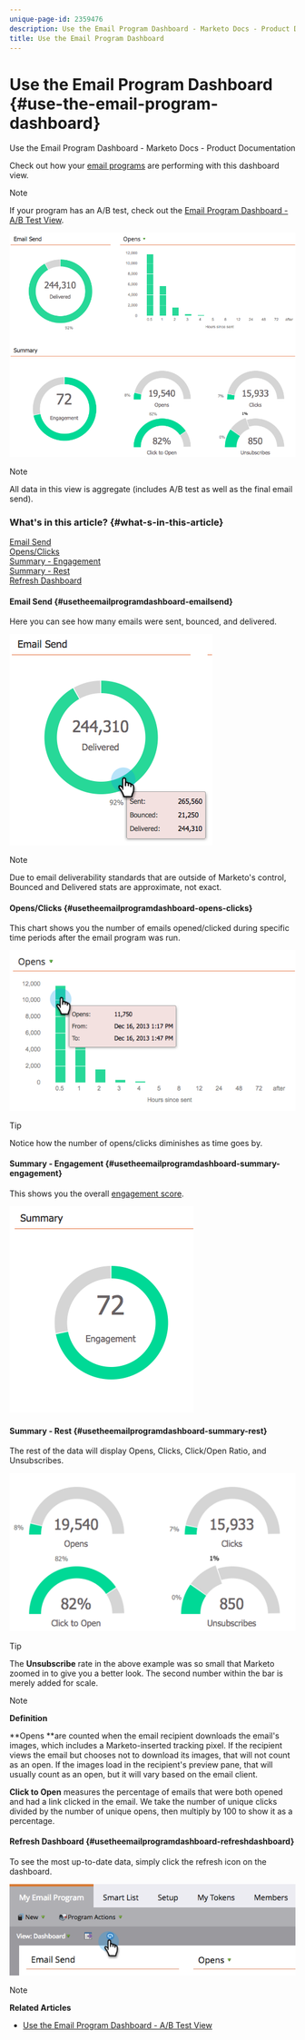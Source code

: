 ```yaml
---
unique-page-id: 2359476
description: Use the Email Program Dashboard - Marketo Docs - Product Documentation
title: Use the Email Program Dashboard
---
```


# Use the Email Program Dashboard {#use-the-email-program-dashboard}

Use the Email Program Dashboard - Marketo Docs - Product Documentation

Check out how your [email programs](../../../../../welcome-to-marketo-docs/product-docs/email-marketing/email-programs.md) are performing with this dashboard view.

>[!NOTE]
>
>If your program has an A/B test, check out the [Email Program Dashboard - A/B Test View](../../../../../welcome-to-marketo-docs/product-docs/email-marketing/email-programs/email-program-actions/email-test---a/b-test/use-the-email-program-dashboard-a-b-test-view.md).

![](assets/image2014-9-12-14-3a12-3a56.png)

>[!NOTE]
>
>All data in this view is aggregate (includes A/B test as well as the final email send).

### What's in this article? {#what-s-in-this-article}

[Email Send](#usetheemailprogramdashboard-emailsend)  
[Opens/Clicks](#usetheemailprogramdashboard-opens-clicks)  
[Summary - Engagement](#usetheemailprogramdashboard-summary-engagement)  
[Summary - Rest](#usetheemailprogramdashboard-summary-rest)  
[Refresh Dashboard](#usetheemailprogramdashboard-refreshdashboard)

#### Email Send {#usetheemailprogramdashboard-emailsend}

Here you can see how many emails were sent, bounced, and delivered.

![](assets/image2014-9-12-14-3a13-3a3.png)

>[!NOTE]
>
>Due to email deliverability standards that are outside of Marketo's control, Bounced and Delivered stats are approximate, not exact.

#### Opens/Clicks {#usetheemailprogramdashboard-opens-clicks}

This chart shows you the number of emails opened/clicked during specific time periods after the email program was run.

![](assets/image2014-9-12-14-3a13-3a7.png)

>[!TIP]
>
>Notice how the number of opens/clicks diminishes as time goes by.

#### Summary - Engagement {#usetheemailprogramdashboard-summary-engagement}

This shows you the overall [engagement score](../../../../../welcome-to-marketo-docs/product-docs/email-marketing/drip-nurturing/reports-and-notifications/understanding-the-engagement-score.md).

![](assets/image2014-9-12-14-3a13-3a11.png)

#### Summary - Rest {#usetheemailprogramdashboard-summary-rest}

The rest of the data will display Opens, Clicks, Click/Open Ratio, and Unsubscribes.

![](assets/image2014-9-12-14-3a13-3a15.png)

>[!TIP]
>
>The **Unsubscribe** rate in the above example was so small that Marketo zoomed in to give you a better look. The second number within the bar is merely added for scale.

>[!NOTE]
>
>**Definition**
>
>**Opens **are counted when the email recipient downloads the email's images, which includes a Marketo-inserted tracking pixel. If the recipient views the email but chooses not to download its images, that will not count as an open. If the images load in the recipient's preview pane, that will usually count as an open, but it will vary based on the email client.
>
>**Click to Open** measures the percentage of emails that were both opened and had a link clicked in the email. We take the number of unique clicks divided by the number of unique opens, then multiply by 100 to show it as a percentage.

#### Refresh Dashboard {#usetheemailprogramdashboard-refreshdashboard}

To see the most up-to-date data, simply click the refresh icon on the dashboard.

![](assets/refreshicon.png)

>[!NOTE]
>
>**Related Articles**
>
>* [Use the Email Program Dashboard - A/B Test View](../../../../../welcome-to-marketo-docs/product-docs/email-marketing/email-programs/email-program-actions/email-test---a/b-test/use-the-email-program-dashboard-a-b-test-view.md)
>

